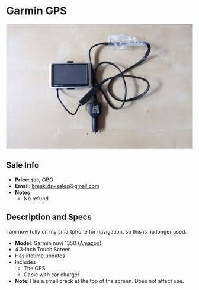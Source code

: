 # Garmin GPS

![GPS](https://github.com/breakds/moving-sales/blob/master/photo/resized/gps.JPG)

## Sale Info

* **Price**: **`$30`**, OBO
* **Email**: break.ds+sales@gmail.com
* **Notes** 
  * No refund

## Description and Specs

I am now fully on my smartphone for navigation, so this is no longer used.

* **Model**: Garmin nuvi 1350 ([Amazon](https://www.amazon.com/Garmin-Widescreen-Navigator-Discontinued-Manufacturer/dp/B001U0O7SA))
* 4.3-Inch Touch Screen
* Has lifetime updates
* Includes
  * The GPS
  * Cable with car charger
* **Note**: Has a small crack at the top of the screen. Does not affect use.
